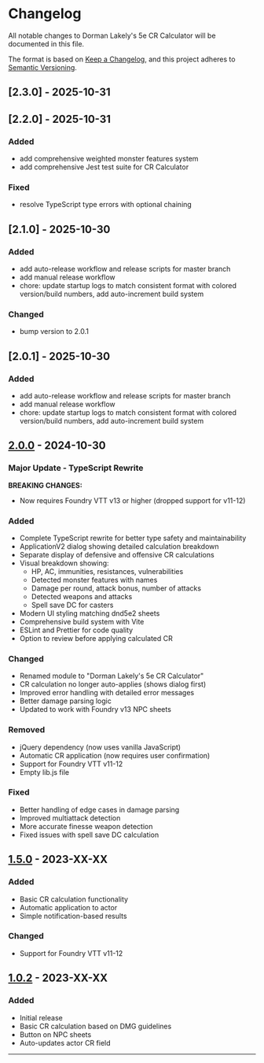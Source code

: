 # Changelog

All notable changes to Dorman Lakely's 5e CR Calculator will be documented in this file.

The format is based on [Keep a Changelog](https://keepachangelog.com/en/1.0.0/),
and this project adheres to [Semantic Versioning](https://semver.org/spec/v2.0.0.html).

## [2.3.0] - 2025-10-31


## [2.2.0] - 2025-10-31

### Added

- add comprehensive weighted monster features system
- add comprehensive Jest test suite for CR Calculator

### Fixed

- resolve TypeScript type errors with optional chaining

## [2.1.0] - 2025-10-30

### Added

- add auto-release workflow and release scripts for master branch
- add manual release workflow
- chore: update startup logs to match consistent format with colored version/build numbers, add auto-increment build system

### Changed

- bump version to 2.0.1

## [2.0.1] - 2025-10-30

### Added

- add auto-release workflow and release scripts for master branch
- add manual release workflow
- chore: update startup logs to match consistent format with colored version/build numbers, add auto-increment build system

## [2.0.0] - 2024-10-30

### Major Update - TypeScript Rewrite

**BREAKING CHANGES:**

- Now requires Foundry VTT v13 or higher (dropped support for v11-12)

### Added

- Complete TypeScript rewrite for better type safety and maintainability
- ApplicationV2 dialog showing detailed calculation breakdown
- Separate display of defensive and offensive CR calculations
- Visual breakdown showing:
  - HP, AC, immunities, resistances, vulnerabilities
  - Detected monster features with names
  - Damage per round, attack bonus, number of attacks
  - Detected weapons and attacks
  - Spell save DC for casters
- Modern UI styling matching dnd5e2 sheets
- Comprehensive build system with Vite
- ESLint and Prettier for code quality
- Option to review before applying calculated CR

### Changed

- Renamed module to "Dorman Lakely's 5e CR Calculator"
- CR calculation no longer auto-applies (shows dialog first)
- Improved error handling with detailed error messages
- Better damage parsing logic
- Updated to work with Foundry v13 NPC sheets

### Removed

- jQuery dependency (now uses vanilla JavaScript)
- Automatic CR application (now requires user confirmation)
- Support for Foundry VTT v11-12
- Empty lib.js file

### Fixed

- Better handling of edge cases in damage parsing
- Improved multiattack detection
- More accurate finesse weapon detection
- Fixed issues with spell save DC calculation

## [1.5.0] - 2023-XX-XX

### Added

- Basic CR calculation functionality
- Automatic application to actor
- Simple notification-based results

### Changed

- Support for Foundry VTT v11-12

## [1.0.2] - 2023-XX-XX

### Added

- Initial release
- Basic CR calculation based on DMG guidelines
- Button on NPC sheets
- Auto-updates actor CR field

---

[2.0.0]: https://github.com/jesshmusic/fvtt-challenge-calculator/compare/v1.5.0...v2.0.0
[1.5.0]: https://github.com/jesshmusic/fvtt-challenge-calculator/compare/v1.0.2...v1.5.0
[1.0.2]: https://github.com/jesshmusic/fvtt-challenge-calculator/releases/tag/v1.0.2
